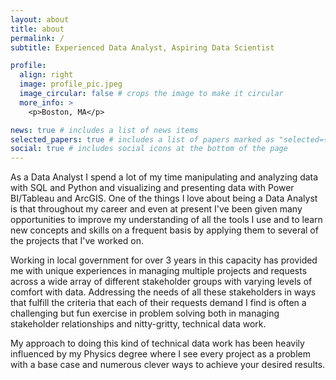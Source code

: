 ```yaml
---
layout: about
title: about
permalink: /
subtitle: Experienced Data Analyst, Aspiring Data Scientist

profile:
  align: right
  image: profile_pic.jpeg
  image_circular: false # crops the image to make it circular
  more_info: >
    <p>Boston, MA</p>

news: true # includes a list of news items
selected_papers: true # includes a list of papers marked as "selected={true}"
social: true # includes social icons at the bottom of the page
---
```


As a Data Analyst I spend a lot of my time manipulating and analyzing data with SQL and Python and visualizing and presenting data with Power BI/Tableau and ArcGIS. One of the things I love about being a Data Analyst is that throughout my career and even at present I've been given many opportunities to improve my understanding of all the tools I use and to learn new concepts and skills on a frequent basis by applying them to several of the projects that I've worked on. 

Working in local government for over 3 years in this capacity has provided me with unique experiences in managing multiple projects and requests across a wide array of different stakeholder groups with varying levels of comfort with data. Addressing the needs of all these stakeholders in ways that fulfill the criteria that each of their requests demand I find is often a challenging but fun exercise in problem solving both in managing stakeholder relationships and nitty-gritty, technical data work.

My approach to doing this kind of technical data work has been heavily influenced by my Physics degree where I see every project as a problem with a base case and numerous clever ways to achieve your desired results.